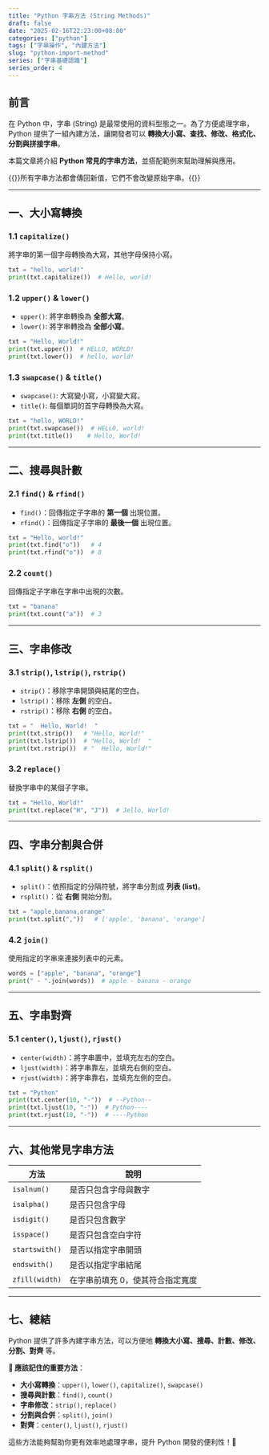 ```yaml
---
title: "Python 字串方法 (String Methods)"
draft: false
date: "2025-02-16T22:23:00+08:00"
categories: ["python"]
tags: ["字串操作", "內建方法"]
slug: "python-import-method"
series: ["字串基礎認識"]
series_order: 4
---
```


## 前言

在 Python 中，字串 (String) 是最常使用的資料型態之一。為了方便處理字串，Python 提供了一組內建方法，讓開發者可以 **轉換大小寫、查找、修改、格式化、分割與拼接字串**。

本篇文章將介紹 **Python 常見的字串方法**，並搭配範例來幫助理解與應用。

<!--more-->

{{<alert>}}所有字串方法都會傳回新值，它們不會改變原始字串。{{</alert>}}

---

## 一、大小寫轉換

### 1.1 `capitalize()`

將字串的第一個字母轉換為大寫，其他字母保持小寫。

```python
txt = "hello, world!"
print(txt.capitalize())  # Hello, world!
```

### 1.2 `upper()` & `lower()`

- `upper()`: 將字串轉換為 **全部大寫**。
- `lower()`: 將字串轉換為 **全部小寫**。

```python
txt = "Hello, World!"
print(txt.upper())  # HELLO, WORLD!
print(txt.lower())  # hello, world!
```

### 1.3 `swapcase()` & `title()`

- `swapcase()`: 大寫變小寫，小寫變大寫。
- `title()`: 每個單詞的首字母轉換為大寫。

```python
txt = "hello, WORLD!"
print(txt.swapcase())  # HELLO, world!
print(txt.title())    # Hello, World!
```

---

## 二、搜尋與計數

### 2.1 `find()` & `rfind()`

- `find()`：回傳指定子字串的 **第一個** 出現位置。
- `rfind()`：回傳指定子字串的 **最後一個** 出現位置。

```python
txt = "Hello, world!"
print(txt.find("o"))   # 4
print(txt.rfind("o"))  # 8
```

### 2.2 **`count()`**

回傳指定子字串在字串中出現的次數。

```python
txt = "banana"
print(txt.count("a"))  # 3
```

---

## 三、字串修改

### 3.1 **`strip()`**, **`lstrip()`**, **`rstrip()`**

- `strip()`：移除字串開頭與結尾的空白。
- `lstrip()`：移除 **左側** 的空白。
- `rstrip()`：移除 **右側** 的空白。

```python
txt = "  Hello, World!  "
print(txt.strip())   # "Hello, World!"
print(txt.lstrip())  # "Hello, World!  "
print(txt.rstrip())  # "  Hello, World!"
```

### 3.2 **`replace()`**

替換字串中的某個子字串。

```python
txt = "Hello, World!"
print(txt.replace("H", "J"))  # Jello, World!
```

---

## 四、字串分割與合併

### 4.1 **`split()`** & **`rsplit()`**

- `split()`：依照指定的分隔符號，將字串分割成 **列表 (list)**。
- `rsplit()`：從 **右側** 開始分割。

```python
txt = "apple,banana,orange"
print(txt.split(","))   # ['apple', 'banana', 'orange']
```

### 4.2 **`join()`**

使用指定的字串來連接列表中的元素。

```python
words = ["apple", "banana", "orange"]
print(" - ".join(words))  # apple - banana - orange
```

---

## 五、字串對齊

### 5.1 **`center()`**, **`ljust()`**, **`rjust()`**

- `center(width)`：將字串置中，並填充左右的空白。
- `ljust(width)`：將字串靠左，並填充右側的空白。
- `rjust(width)`：將字串靠右，並填充左側的空白。

```python
txt = "Python"
print(txt.center(10, "-"))  # --Python--
print(txt.ljust(10, "-"))  # Python----
print(txt.rjust(10, "-"))  # ----Python
```

---

## 六、其他常見字串方法

| 方法           | 說明                             |
| -------------- | -------------------------------- |
| `isalnum()`    | 是否只包含字母與數字             |
| `isalpha()`    | 是否只包含字母                   |
| `isdigit()`    | 是否只包含數字                   |
| `isspace()`    | 是否只包含空白字符               |
| `startswith()` | 是否以指定字串開頭               |
| `endswith()`   | 是否以指定字串結尾               |
| `zfill(width)` | 在字串前填充 0，使其符合指定寬度 |

---

## 七、總結

Python 提供了許多內建字串方法，可以方便地 **轉換大小寫、搜尋、計數、修改、分割、對齊** 等。

**📌 應該記住的重要方法**：

- **大小寫轉換**：`upper()`, `lower()`, `capitalize()`, `swapcase()`
- **搜尋與計數**：`find()`, `count()`
- **字串修改**：`strip()`, `replace()`
- **分割與合併**：`split()`, `join()`
- **對齊**：`center()`, `ljust()`, `rjust()`

這些方法能夠幫助你更有效率地處理字串，提升 Python 開發的便利性！🚀
